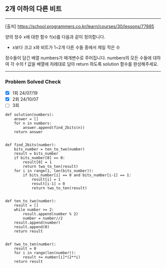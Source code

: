 ## 2개 이하의 다른 비트

---

[출처] https://school.programmers.co.kr/learn/courses/30/lessons/77885

양의 정수 x에 대한 함수 f(x)를 다음과 같이 정의합니다.
- x보다 크고 x와 비트가 1~2개 다른 수들 중에서 제일 작은 수

정수들이 담긴 배열 numbers가 매개변수로 주어집니다. 
numbers의 모든 수들에 대하여 각 수의 f 값을 배열에 차례대로 담아 return 하도록 solution 함수를 완성해주세요.

---
### Problem Solved Check
- [x] 1회  24/07/19
- [x] 2회  24/10/07
- [ ] 3회
~~~
def solution(numbers):
    answer = []
    for n in numbers:
        answer.append(find_2bits(n))
    return answer


def find_2bits(number):
    bits_number = ten_to_two(number)
    result = bits_number
    if bits_number[0] == 0:
        result[0] = 1
        return two_to_ten(result)
    for i in range(1, len(bits_number)):
        if bits_number[i] == 0 and bits_number[i-1] == 1:
            result[i] = 1
            result[i-1] = 0
            return two_to_ten(result)
    

def ten_to_two(number):
    result = []
    while number >= 2:
        result.append(number % 2)
        number = number//2
    result.append(number)
    result.append(0)
    return result


def two_to_ten(number):
    result = 0
    for i in range(len(number)):
        result += number[i]*(2**i)
    return result
    
~~~